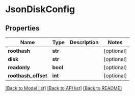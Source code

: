 # JsonDiskConfig


## Properties
Name | Type | Description | Notes
------------ | ------------- | ------------- | -------------
**roothash** | **str** |  | [optional] 
**disk** | **str** |  | [optional] 
**readonly** | **bool** |  | [optional] 
**roothash_offset** | **int** |  | [optional] 

[[Back to Model list]](../README.md#documentation-for-models) [[Back to API list]](../README.md#documentation-for-api-endpoints) [[Back to README]](../README.md)


